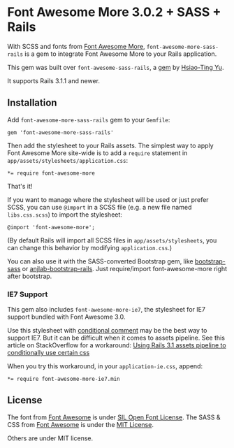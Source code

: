 # Font Awesome More 3.0.2 + SASS + Rails

With SCSS and fonts from [Font Awesome More](http://gregoryloucas.github.com/Font-Awesome-More), `font-awesome-more-sass-rails` is a gem to integrate Font Awesome More to your Rails application.

This gem was built over `font-awesome-sass-rails`, a [gem](https://github.com/littlebtc/font-awesome-sass-rails) by [Hsiao-Ting Yu](https://github.com/littlebtc).

It supports Rails 3.1.1 and newer.

## Installation

Add `font-awesome-more-sass-rails` gem to your `Gemfile`:

    gem 'font-awesome-more-sass-rails'

Then add the stylesheet to your Rails assets. The simplest way to apply Font Awesome More site-wide is to add a `require` statement in `app/assets/stylesheets/application.css`:

    *= require font-awesome-more

That's it!

If you want to manage where the stylesheet will be used or just prefer SCSS, you can use `@import` in a SCSS file (e.g. a new file named `libs.css.scss`) to import the stylesheet:

    @import 'font-awesome-more';

(By default Rails will import all SCSS files in `app/assets/stylesheets`, you can change this behavior by modifying `application.css`.)

You can also use it with the SASS-converted Bootstrap gem, like [bootstrap-sass](https://github.com/thomas-mcdonald/bootstrap-sass) or [anjlab-bootstrap-rails](https://github.com/anjlab/bootstrap-rails). Just require/import font-awesome-more right after bootstrap.

### IE7 Support

This gem also includes `font-awesome-more-ie7`, the stylesheet for IE7 support bundled with Font Awesome 3.0.

Use this stylesheet with [conditional comment](http://en.wikipedia.org/wiki/Conditional_comment) may be the best way to support IE7. But it can be difficult when it comes to assets pipeline. See this article on StackOverflow for a workaround: [Using Rails 3.1 assets pipeline to conditionally use certain css](http://stackoverflow.com/questions/7134034/using-rails-3-1-assets-pipeline-to-conditionally-use-certain-css)

When you try this workaround, in your `application-ie.css`, append:

    *= require font-awesome-more-ie7.min

## License

The font from [Font Awesome](http://fortawesome.github.com/Font-Awesome) is under [SIL Open Font License](http://scripts.sil.org/OFL).
The SASS & CSS from [Font Awesome](http://fortawesome.github.com/Font-Awesome) is under the [MIT License](http://opensource.org/licenses/mit-license.html).

Others are under MIT license.
